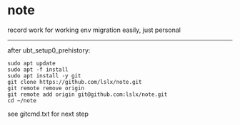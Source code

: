 # note
record work for working env migration easily, just personal

---
after ubt_setup0_prehistory:
```
sudo apt update
sudo apt -f install 
sudo apt install -y git
git clone https://github.com/lslx/note.git
git remote remove origin
git remote add origin git@github.com:lslx/note.git
cd ~/note

```
see gitcmd.txt for next step
